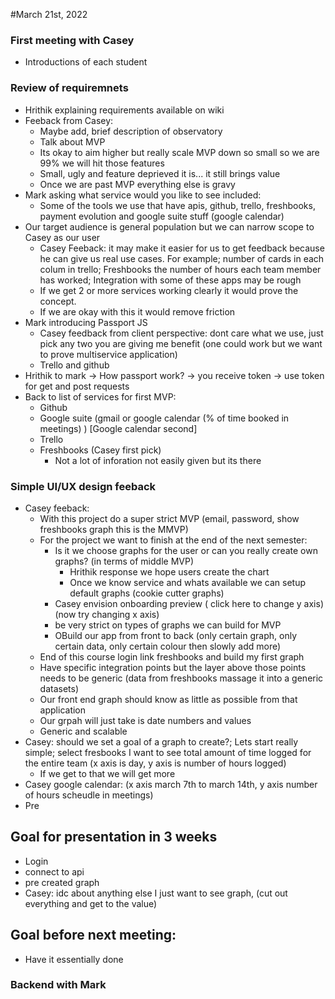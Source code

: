 #March 21st, 2022

### First meeting with Casey
* Introductions of each student

### Review of requiremnets
* Hrithik explaining requirements available on wiki
* Feeback from Casey:
	* Maybe add, brief description of observatory
	* Talk about MVP
	* Its okay to aim higher but really scale MVP down so small so we are 99% we will hit those features
	* Small, ugly and feature deprieved it is... it still brings value
	* Once we are past MVP everything else is gravy
* Mark asking what service would you like to see included:
	* Some of the tools we use that have apis, github, trello, freshbooks, payment evolution and google suite stuff (google calendar)
* Our target audience is general population but we can narrow scope to Casey as our user
	* Casey Feeback: it may make it easier for us to get feedback because he can give us real use cases. For example; number of cards in each colum in trello; Freshbooks the number of hours each team member has worked; Integration with some of these apps may be rough
	* If we get 2 or more services working clearly it would prove the concept. 
	* If we are okay with this it would remove friction
* Mark introducing Passport JS
	* Casey feedback from client perspective: dont care what we use, just pick any two you are giving me benefit (one could work but we want to prove multiservice application)
	* Trello and github
* Hrithik to mark -> How passport work? -> you receive token -> use token for get and post requests
* Back to list of services for first MVP:
	* Github 
	* Google suite (gmail or google calendar (% of time booked in meetings) ) [Google calendar second]
	* Trello
	* Freshbooks (Casey first pick)
		* Not a lot of inforation not easily given but its there 

### Simple UI/UX design feeback 
* Casey feeback:
	* With this project do a super strict MVP (email, password, show freshbooks graph this is the MMVP)
	* For the project we want to finish at the end of the next semester:
		* Is it we choose graphs for the user or can you really create own graphs? (in terms of middle MVP)
			* Hrithik response we hope users create the chart
			* Once we know service and whats available we can setup default graphs (cookie cutter graphs)
		* Casey envision onboarding preview ( click here to change y axis) (now try changing x axis)
		* be very strict on types of graphs we can build for MVP
		* OBuild our app from front to back (only certain graph, only certain data, only certain colour then slowly add more)
	* End of this course login link freshbooks and build my first graph
	* Have specific integration points but the layer above those points needs to be generic (data from freshbooks massage it into a generic datasets)
	* Our front end graph should know as little as possible from that application 
	* Our grpah will just take is date numbers and values
	* Generic and scalable
* Casey: should we set a goal of a graph to create?; Lets start really simple; select fresbooks I want to see total amount of time logged for the entire team (x axis is day, y axis is number of hours logged)
	* If we get to that we will get more
* Casey google calendar: (x axis march 7th to march 14th, y axis number of hours scheudle in meetings)
* Pre

## Goal for presentation in 3 weeks
* Login
* connect to api
* pre created graph
* Casey: idc about anything else I just want to see graph, (cut out everything and get to the value)

## Goal before next meeting:
* Have it essentially done

### Backend with Mark


